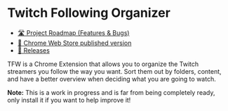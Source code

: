 # Twitch Following Organizer

- [🛣 Project Roadmap (Features & Bugs)](https://github.com/users/javimbk/projects/1/views/1)
- [🔗 Chrome Web Store published version](https://chrome.google.com/webstore/detail/twitchfollowingorganizer/nbkhejjefhgndeobikkemkmkdoiefeop)
- [🍞 Releases](https://github.com/javimbk/twitch-following-organizer/releases)

TFW is a Chrome Extension that allows you to organize the Twitch streamers you follow the way you want. Sort them out by folders, content, and have a better overview when deciding what you are going to watch.

**Note:** This is a work in progress and is far from being completely ready, only install it if you want to help improve it!
